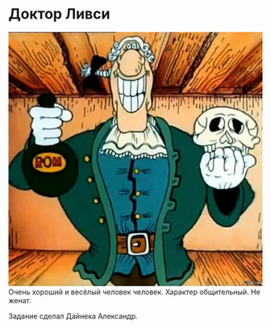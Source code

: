 # Доктор Ливси
![Текст с описанием картинки](/images/2.jpg)
Очень хороший и весёлый человек человек. Характер общительный. Не женат.



Задание сделал Дайнека Александр.